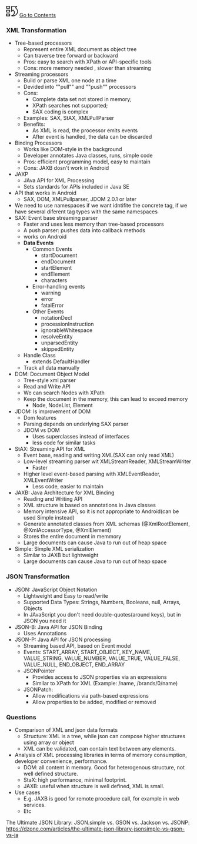 [![index.md](assets/back_main_page_icon_124174_32.png)](index.md) [Go to Contents](index.md)

### XML Transformation

* Tree-based processors
  * Represent entire XML document as object tree
  * Can traverse tree forward or backward
  * Pros: easy to search with XPath or API-specific tools
  * Cons: more memory needed , slower than streaming
* Streaming processors
  * Build or parse XML one node at a time
  * Devided into  ""pull""  and ""push"" processors
  * Cons: 	
    * Complete data set not stored in memory;
    * XPath searches not supported;
    * SAX coding is complex
  * Examples: SAX, StAX, XMLPullParser
  * Benefits:
    * As XML is read, the processor emits events
    * After event is handled, the data can be discarded
* Binding Processors
  * Works like DOM-style in the background
  * Developer annotates Java classes, runs, simple code
  * Pros: efficient programming model, easy to maintain
  * Cons: JAXB dosn't work in Android
* JAXP
  * JAva API for XML Processing
  * Sets standards for APIs included in Java SE
* API that works in Android
  * SAX, DOM, XMLPullparser, JDOM 2.0.1 or later
* We need to use namespaces if we want idntifite the concrete tag, if we have several diferent tag types with the same namespaces
* SAX: Event base streaming parser
  * Faster and uses less memory than tree-based processors
  * A push parser: pushes data into callback methods
  * works on Android
  * **Data Events**
    * Common Events
      * startDocument
      * endDocument
      * startElement
      * endElement
      * characters
    * Error-handling events
      * warning
      * error
      * fatalError
    * Other Events
      * notationDecl
      * processionInstruction
      * ignorableWhitespace
      * resolveEntity
      * unparsedEntity
      * skippedEntity
  * Handle Class 
    * extends DefaultHandler
  * Track all data manually
* DOM: Document Object Model
  * Tree-style xml parser
  * Read and Write API
  * We can search Nodes with XPath
  * Keep the document in the memory, this can lead to exceed memory
    - Node, NodeList, Element
* JDOM: Is improvement of DOM
  * Dom features
  * Parsing depends on underlying SAX parser
  * JDOM vs DOM
    * Uses superclasses instead of interfaces
    * less code for similar tasks
* StAX: Streaming API for XML
  * Event base, reading and writing XML(SAX can only read XML)
  * Low-level streaming parser wit XMLStreamReader, XMLStreamWriter
    * Faster
  * Higher level event-based parsing with XMLEventReader, XMLEventWriter
    * Less code, easier to maintain
* JAXB: Java Architecture for XML Binding
  * Reading and Writing API
  * XML structure is based on annotations in Java classes
  * Memory intensive API, so it is not appropriate to Android(can be used Simple instead)
  * Generate annotated classes from XML schemas (@XmlRootElement, @XmlAccessorType, @XmlElement)
  * Stores the entire document in memmory
  * Large documents can cause Java to run out of heap space
* Simple: Simple XML serialization
  * Similar to JAXB but lightweight
  * Large documents can cause Java to run out of heap space

### JSON Transformation

* JSON: JavaScript Object Notation
  * Lightweight and Easy to read/write
  * Supported Data Types: Strings, Numbers, Booleans, null, Arrays, Objects
  * In JAvaScript you don't need double-quotes(around keys), but in JSON you need it
* JSON-B: Java API for JSON Binding
  * Uses Annotations
* JSON-P: Java API for JSON processing
  * Streaming based API, based on Event model
  * Events: START_ARRAY, START_OBJECT, KEY_NAME, VALUE_STRING, VALUE_NUMBER, 
            VALUE_TRUE, VALUE_FALSE, VALUE_NULL, END_OBJECT, END_ARRAY
  * JSONPointer
    * Provides access to JSON properties via an expressions
    * Similar to XPath for XML (Example: /name, /brands/0/name)
  * JSONPatch:
    * Allow modifications via path-based expressions
    * Allow properties to be added, modified or removed

### Questions

* Comparison of XML and json data formats
  * Structure: XML is a tree, while json can compose higher structures using array or object
  * XML can be validated, can contain text between any elements.
* Analysis of XML processing libraries in terms of memory consumption, developer convenience, performance.
  * DOM: all content in memory. Good for heterogenous structure, not well defined structure.
  * StaX: high performance, minimal footprint.
  * JAXB: useful when structure is well defined, XML is small.
* Use cases
  * E.g. JAXB is good for remote procedure call, for example in web services.
  * Etc

The Ultimate JSON Library: JSON.simple vs. GSON vs. Jackson vs. JSONP:
https://dzone.com/articles/the-ultimate-json-library-jsonsimple-vs-gson-vs-ja